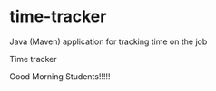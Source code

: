 # time-tracker
Java (Maven) application for tracking time on the job

Time tracker

Good Morning Students!!!!!
